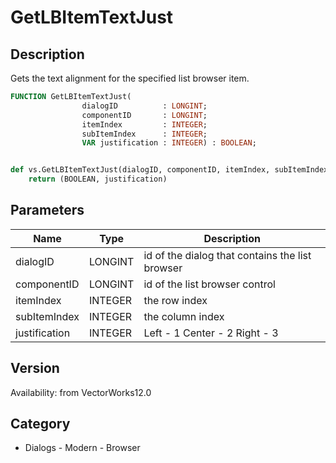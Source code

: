 # GetLBItemTextJust

## Description
Gets the text alignment for the specified list browser item.

```pascal
FUNCTION GetLBItemTextJust(
				dialogID          : LONGINT;
				componentID       : LONGINT;
				itemIndex         : INTEGER;
				subItemIndex      : INTEGER;
				VAR justification : INTEGER) : BOOLEAN;
```

```python

def vs.GetLBItemTextJust(dialogID, componentID, itemIndex, subItemIndex):
    return (BOOLEAN, justification)
```

## Parameters
|Name|Type|Description|
|---|---|---|
|dialogID|LONGINT|id of the dialog that contains the list browser|
|componentID|LONGINT|id of the list browser control|
|itemIndex|INTEGER|the row index|
|subItemIndex|INTEGER|the column index|
|justification|INTEGER|Left - 1 Center - 2 Right - 3|

## Version
Availability: from VectorWorks12.0
## Category
* Dialogs - Modern - Browser

